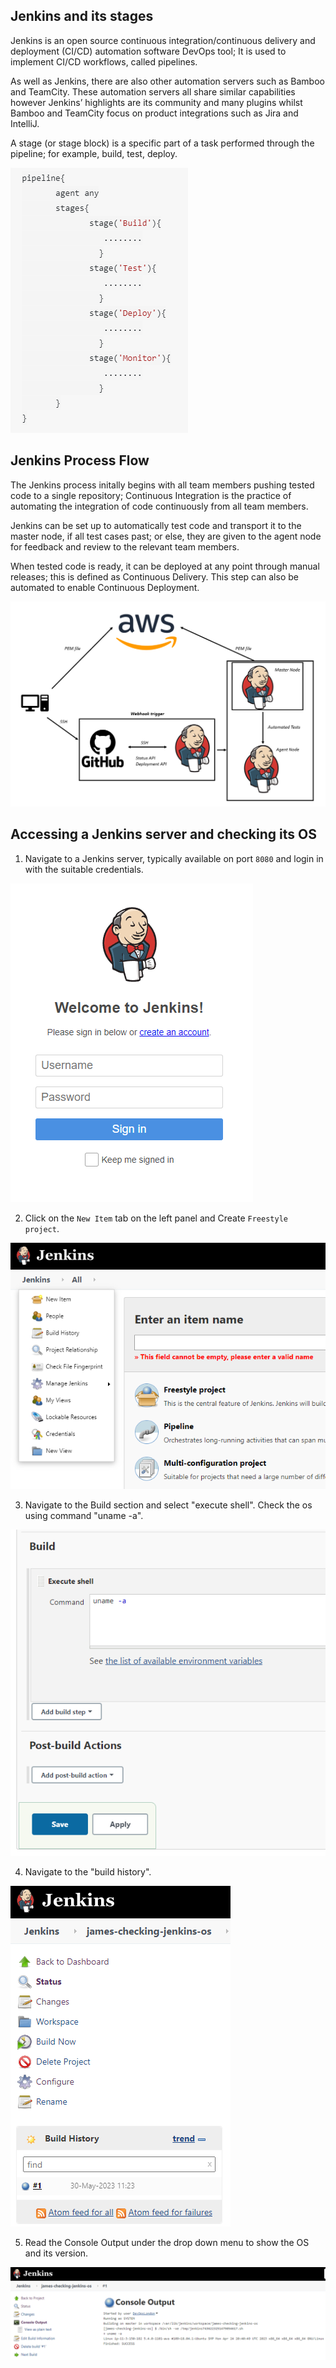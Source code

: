 ## **Jenkins and its stages**

Jenkins is an open source continuous integration/continuous delivery and deployment (CI/CD) automation software DevOps tool; It is used to implement CI/CD workflows, called pipelines.

As well as Jenkins, there are also other automation servers such as Bamboo and TeamCity. These automation servers all share similar capabilities however Jenkins’ highlights are its community and many plugins whilst Bamboo and TeamCity focus on product integrations such as Jira and IntelliJ.

A stage (or stage block) is a specific part of a task performed through the pipeline; for example, build, test, deploy.

![](images/stages.PNG)

## **Jenkins Process Flow**

The Jenkins process initally begins with all team members pushing tested code to a single repository; Continuous Integration is the practice of automating the integration of code continuously from all team members.

Jenkins can be set up to automatically test code and transport it to the master node, if all test cases past; or else, they are given to the agent node for feedback and review to the relevant team members.

When tested code is ready, it can be deployed at any point through manual releases; this is defined as Continuous Delivery. This step can also be automated to enable Continuous Deployment.

![](images/process.PNG)

## **Accessing a Jenkins server and checking its OS**

1. Navigate to a Jenkins server, typically available on port `8080` and login in with the suitable credentials.

![](images/login.PNG)

2. Click on the `New Item` tab on the left panel and Create `Freestyle project`.

![](images/freestyle.PNG)

3. Navigate to the Build section and select "execute shell". Check the os using command "uname -a".

![](images/uname.PNG)

4. Navigate to the "build history".

![](images/build.PNG)

5. Read the Console Output under the drop down menu to show the OS and its version.

![](images/console.PNG)
